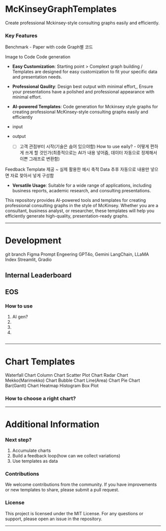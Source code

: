 # McKinseyGraphTemplates

Create professional Mckinsey-style consulting graphs easily and efficiently.

### Key Features

Benchmark - Paper with code
Graph별 코드

Image to Code
Code generation
- **Easy Customization**: Starting point > Complext graph building / Templates are designed for easy customization to fit your specific data and presentation needs.
- **Professional Qaulity**: Design best output with minimal effort,, Ensure your presentations have a polished and professional appearance with minimal effort.


- **AI-powered Templates**: Code generation for Mckinsey style graphs
 for creating professional McKinsey-style consulting graphs easily and efficiently

- input

- output

    - [ ] 고객 관점부터 시작(기술은 숨어 있으야함)
How to use eaily? - 어떻게 편하게 쓰게 할 것인가(최종적으로는 AI가 내용 넣어줌, 데이터 자동으로 정제해서 이쁜 그래프로 변환함)

Feedback
Template 제공 ~ 실제 활용한 예시 축적 Data
추후 자동으로 내용만 넣으면 자료 찾아서 넣게 구성함

- **Versatile Usage**: Suitable for a wide range of applications, including business reports, academic research, and consulting presentations.

This repository provides AI-powered tools and templates for creating professional consulting graphs in the style of McKinsey. Whether you are a consultant, business analyst, or researcher, these templates will help you efficiently generate high-quality, presentation-ready graphs.



---
# Development
git branch
Figma
Prompt Engeering
GPT4o, Gemini
LangChain, LLaMA Index
Streamlit, Gradio

## Internal Leaderboard

EOS
---



### How to use
1. AI gen?
2. 
3. 
4. 

![]()



---
# Chart Templates
Waterfall Chart
Column Chart
Scatter Plot Chart
Radar Chart
Mekko(Marimekko) Chart
Bubble Chart
Line(Area) Chart
Pie Chart
Bar(Gantt) Chart
Heatmap
Histogram
Box Plot


### How to choose a right chart?



---
# Additional Information

### 

### Next step?
1. Accumulate charts
2. Build a feedback loop(how can we collect variations)
3. Use templates as data

### Contributions
We welcome contributions from the community. If you have improvements or new templates to share, please submit a pull request.

### License
This project is licensed under the MIT License.
For any questions or support, please open an issue in the repository.

---